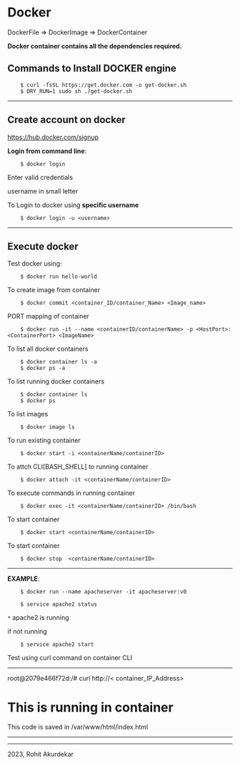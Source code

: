 # Docker

DockerFile &rArr; DockerImage &rArr; DockerContainer

__Docker container contains all the dependencies required.__


<h2>Commands to Install DOCKER engine</h2>

        $ curl -fsSL https://get.docker.com -o get-docker.sh
        $ DRY_RUN=1 sudo sh ./get-docker.sh


-----------------------------------------------------------------------------------
<h2>Create account on docker</h2>
<a href="https://hub.docker.com/signup">https://hub.docker.com/signup</a>

__Login from command line__:

        $ docker login

Enter valid credentials

username in small letter


To Login to docker using __specific username__

        $ docker login -u <username>



-----------------------------------------------------------------------------------
<h2>Execute docker</h2>

Test docker using:

        $ docker run hello-world



To create image from container

        $ docker commit <container_ID/container_Name> <Image_name>


PORT mapping of container

        $ docker run -it --name <containerID/containerName> -p <HostPort>:<ContainerPort> <ImageName>

To list all docker containers

        $ docker container ls -a
        $ docker ps -a

To list running docker containers

        $ docker container ls 
        $ docker ps 

To list images

        $ docker image ls

To run existing container

        $ docker start -i <containerName/containerID>

To attch CLI[BASH_SHELL] to running container

        $ docker attach -it <containerName/containerID>

To execute commands in running container

        $ docker exec -it <containerName/containerID> /bin/bash

To start container

        $ docker start <containerName/containerID>

To start container

        $ docker stop  <containerName/containerID>





------------------------------------------------------------------------------

__EXAMPLE__:

        $ docker run --name apacheserver -it apacheserver:v0

        $ service apache2 status

`*` apache2 is running

if not running 
        
        $ service apache2 start

Test using curl command on container CLI

--------------------------------------------------------------------------
root@2079e466f72d:/# curl http://< container_IP_Address>
 <!DOCTYPE html>
<html>
<head>
<title>Container server</title>
</head>
<body>

<h1>This is running in container</h1>
<p> This code is saved in  /var/www/html/index.html </p>

</body>
</html> 

----------------------------------------------------------------------------



----------------------------------------------------------------------

2023, Rohit Akurdekar